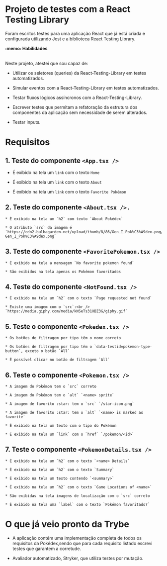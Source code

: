 # Projeto de testes com a React Testing Library
 
Foram escritos testes para uma aplicação React que já está criada e configurada utilizando Jest e a biblioteca React Testing Library.

  <summary><strong>:memo: Habilidades</strong></summary><br />

  Neste projeto, atestei que sou capaz de:

  * Utilizar os seletores (queries) da React-Testing-Library em testes automatizados.

  * Simular eventos com a React-Testing-Library em testes automatizados.

  * Testar fluxos lógicos assíncronos com a React-Testing-Library.

  * Escrever testes que permitam a refatoração da estrutura dos componentes da aplicação sem necessidade de serem alterados.

  * Testar inputs.


# Requisitos
## 1. Teste do componente `<App.tsx />`
   * É exibido na tela um `link` com o texto `Home`
     
   * É exibido na tela um `link` com o texto `About`
     
   * É exibido na tela um `link` com o texto `Favorite Pokémon`

## 2. Teste do componente `<About.tsx />.`
    * É exibido na tela um `h2` com texto `About Pokédex`
    
    * O atributo `src` da imagem é `https://cdn2.bulbagarden.net/upload/thumb/8/86/Gen_I_Pok%C3%A9dex.png/800px-Gen_I_Pok%C3%A9dex.png`


## 3. Teste do componente `<FavoritePokemon.tsx />`
    * É exibido na tela a mensagem `No favorite pokemon found`
    
    * São exibidos na tela apenas os Pokémon favoritados

## 4. Teste do componente `<NotFound.tsx />`
    * É exibido na tela um `h2` com o texto `Page requested not found`
    
    * Existe uma imagem com o `src`:<br /> `https://media.giphy.com/media/kNSeTs31XBZ3G/giphy.gif`

## 5. Teste o componente `<Pokedex.tsx />`
    * Os botões de filtragem por tipo têm o nome correto
    
    * Os botões de filtragem por tipo têm o `data-testid=pokemon-type-button`, exceto o botão `All`
    
    * É possível clicar no botão de filtragem `All`

  ## 6. Teste o componente `<Pokemon.tsx />`
    * A imagem do Pokémon tem o `src` correto
    
    * A imagem do Pokémon tem o `alt` `<name> sprite`
    
    * A imagem de favorito :star: tem o `src` `/star-icon.png`
    
    * A imagem de favorito :star: tem o `alt` `<name> is marked as favorite`
    
    * É exibido na tela um texto com o tipo do Pokémon
    
    * É exibido na tela um `link` com o `href` `/pokemon/<id>`

  ## 7. Teste o componente `<PokemonDetails.tsx />`
    * É exibido na tela um `h2` com o texto `<name> Details`
    
    * É exibido na tela um `h2` com o texto `Summary`
    
    * É exibido na tela um texto contendo `<summary>`
    
    * É exibido na tela um `h2` com o texto `Game Locations of <name>`
    
    * São exibidas na tela imagens de localização com o `src` correto
    
    * É exibido na tela uma `label` com o texto `Pokémon favoritado?`


# O que já veio pronto da Trybe
   * A aplicação contém uma implementação completa de todos os requisitos da Pokédex,sendo que para cada requisito listado escrevi testes que garantem a corretude.
  
   * Avaliador automatizado, Stryker, que utiliza testes por mutação.
